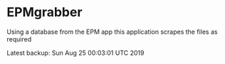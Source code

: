 # EPMgrabber
Using a database from the EPM app this application scrapes the files as required


Latest backup: Sun Aug 25 00:03:01 UTC 2019
